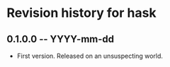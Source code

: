 # Revision history for hask

## 0.1.0.0 -- YYYY-mm-dd

* First version. Released on an unsuspecting world.
